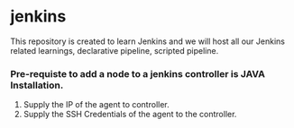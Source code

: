 # jenkins

This repository is created to learn Jenkins and we will host all our Jenkins related learnings, declarative pipeline, scripted pipeline.

### Pre-requiste to add a node to a jenkins controller is JAVA Installation.

1) Supply the IP of the agent to controller.
2) Supply the SSH Credentials of the agent to the controller.
